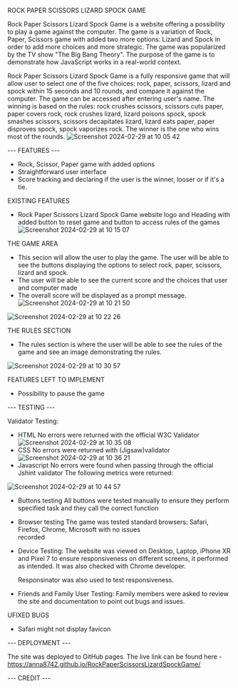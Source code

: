 ROCK PAPER SCISSORS LIZARD SPOCK GAME

Rock Paper Scissors Lizard Spock Game is a website offering a possibility to play a game against the computer. The game is a variation of Rock, Paper, Scissors game with added two more options: Lizard and Spock in order to add more choices and more strategic. The game was popularized by the TV show "The Big Bang Theory". The purpose of the game is to demonstrate how JavaScript works in a real-world context. 

Rock Paper Scissors Lizard Spock Game is a fully responsive game that will allow user to select one of the five choices: rock, paper, scissors, lizard and spock within 15 seconds and 10 rounds, and compare it against the computer. The game can be accessed after entering user's name. The winning is based on the rules: rock crushes scissors, scissors cuts paper, paper covers rock, rock crushes lizard, lizard poisons spock, spock smashes scissors, scissors decapitates lizard, lizard eats paper, paper disproves spock, spock vaporizes rock. The winner is the one who wins most of the rounds. 
![Screenshot 2024-02-29 at 10 05 42](https://github.com/Anna8742/RockPaperScissorsLizardSpockGame/assets/31070626/7453e222-8481-46e5-948f-67c56890ca6b)

--- FEATURES ---
- Rock, Scissor, Paper game with added options
- Straightforward user interface
- Score tracking and declaring if the user is the winner, looser or if it's a tie.

EXISTING FEATURES
- Rock Paper Scissors Lizard Spock Game website logo and Heading with added button to reset game and button to access rules of the games
  ![Screenshot 2024-02-29 at 10 15 07](https://github.com/Anna8742/RockPaperScissorsLizardSpockGame/assets/31070626/56f7b149-948d-464e-afb1-fb6764e384eb)

THE GAME AREA
- This secion will allow the user to play the game. The user will be able to see the buttons displaying the options to select rock, paper, scissors, lizard and spock.
- The user will be able to see the current score  and the choices that user and computer made
- The overall score will be displayed as a prompt message.
  ![Screenshot 2024-02-29 at 10 21 50](https://github.com/Anna8742/RockPaperScissorsLizardSpockGame/assets/31070626/1765457b-db4a-4939-b248-32011407c933)

  
![Screenshot 2024-02-29 at 10 22 26](https://github.com/Anna8742/RockPaperScissorsLizardSpockGame/assets/31070626/70efed09-d75a-4717-b779-2aaf15469c8d)

THE RULES SECTION

- The rules section is where the user will be able to see the rules of the game and see an image demonstrating the rules. 


![Screenshot 2024-02-29 at 10 30 57](https://github.com/Anna8742/RockPaperScissorsLizardSpockGame/assets/31070626/fee5e684-d203-4f14-9b30-27743b3d982e)

FEATURES LEFT TO IMPLEMENT
- Possibility to pause the game

--- TESTING --- 

Validator Testing:
- HTML
  No errors were returned with the official W3C Validator
 ![Screenshot 2024-02-29 at 10 35 08](https://github.com/Anna8742/RockPaperScissorsLizardSpockGame/assets/31070626/148b98b4-67cc-4d56-8a77-ddadf5b635c0)
- CSS
  No errors were returned with (Jigsaw)validator
  ![Screenshot 2024-02-29 at 10 36 21](https://github.com/Anna8742/RockPaperScissorsLizardSpockGame/assets/31070626/6650e219-ad9a-452e-86ef-3694cb9446d2)
- Javascript
  No errors were found when passing through the official Jshint validator
  The following metrics were returned:
  
![Screenshot 2024-02-29 at 10 44 57](https://github.com/Anna8742/RockPaperScissorsLizardSpockGame/assets/31070626/5b90ec45-d168-458a-bbd8-eb718582846e)

- Buttons testing
  All buttons were tested manually to ensure they perform specified task and they call the correct function

- Browser testing
  The game was tested standard browsers: Safari, Firefox, Chrome, Microsoft with no issues   
  recorded

- Device Testing:
    The website was viewed on Desktop, Laptop, iPhone XR and Pixel 7 to ensure responsiveness on     different screens, it performed as intended. It was also checked with Chrome developer.

    Responsinator was also used to test responsiveness.

- Friends and Family User Testing:
   Family members were asked to review the site and documentation to point out bugs and  issues.

UFIXED BUGS
- Safari might not display favicon

--- DEPLOYMENT ---

The site was deployed to GitHub pages. 
The live link can be found here - https://anna8742.github.io/RockPaperScissorsLizardSpockGame/

--- CREDIT ---

  

